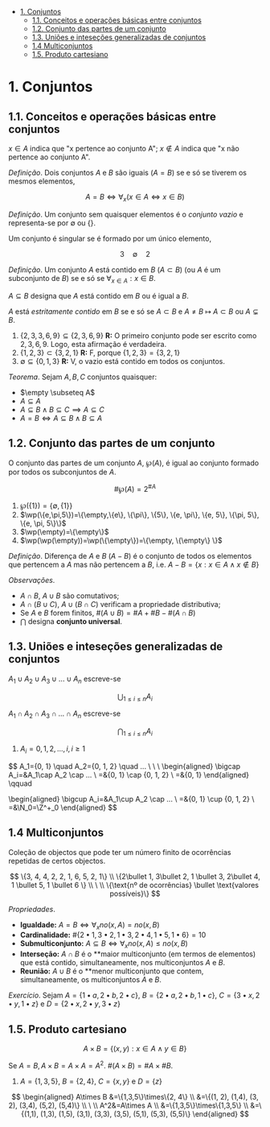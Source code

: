 - [1. Conjuntos](#1-conjuntos)
  - [1.1. Conceitos e operações básicas entre conjuntos](#11-conceitos-e-operações-básicas-entre-conjuntos)
  - [1.2. Conjunto das partes de um conjunto](#12-conjunto-das-partes-de-um-conjunto)
  - [1.3. Uniões e inteseções generalizadas de conjuntos](#13-uniões-e-inteseções-generalizadas-de-conjuntos)
  - [1.4 Multiconjuntos](#14-multiconjuntos)
  - [1.5. Produto cartesiano](#15-produto-cartesiano)

# 1. Conjuntos
## 1.1. Conceitos e operações básicas entre conjuntos

$x \in A$ indica que "x pertence ao conjunto A"; $x \notin A$ indica que "x não pertence ao conjunto A".

$Definição.$ Dois conjuntos $A$ e $B$ são iguais ($A=B$) se e só se tiverem os mesmos elementos,

$$
A=B⇔\forall_x(x\in A ⇔ x \in B)
$$

$Definição.$ Um conjunto sem quaisquer elementos é o *conjunto vazio* e representa-se por $\emptyset$ ou $\{\}$.

Um conjunto é singular se é formado por um único elemento,

$$
{3} \quad {\emptyset} \quad {{2}}
$$

$Definição.$ Um conjunto $A$ está contido em $B$ ($A \subset B$) (ou $A$ é um subconjunto de $B$) se e só se $\forall_{x\in A}: x\in B$.

$A \subseteq B$ designa que $A$ está contido em $B$ ou é igual a $B$.

$A$ está *estritamente contido* em $B$ se e só se $A\subset B$ e $A \neq B$ $\mapsto$ $A \subset B$ ou $A \subsetneq B$.

1. $\{2, 3, 3, 6, 9\} \subseteq \{2, 3, 6, 9\}$ **R:** O primeiro conjunto pode ser escrito como ${2, 3, 6, 9}$. Logo, esta afirmação é verdadeira.
2. $\{1,2,3\} \subset \{3,2,1\}$ **R:** F, porque $\{1,2,3\}=\{3,2,1\}$
3. $\emptyset \subseteq \{0,1,3\}$ **R:** V, o vazio está contido em todos os conjuntos.

$Teorema.$ Sejam $A, B, C$ conjuntos quaisquer:

- $\empty \subseteq A$
- $A \subseteq A$
- $A \subseteq B \wedge B\subseteq C \implies A \subseteq C$
- $A=B ⇔ A\subseteq B \wedge B \subseteq A$

## 1.2. Conjunto das partes de um conjunto
O conjunto das partes de um conjunto $A$, $\wp(A)$, é igual ao conjunto formado por todos os subconjuntos de $A$.

$$
\# \wp(A)=2^{\#A}
$$

1. $\wp(\{1\})=\{\emptyset, \{1\}\}$
2. $\wp(\{e,\pi,5\})=\{\empty,\{e\}, \{\pi\}, \{5\}, \{e, \pi\}, \{e, 5\}, \{\pi, 5\}, \{e, \pi, 5\}\}$
3. $\wp(\empty)=\{\empty\}$
4. $\wp(\wp(\empty))=\wp(\{\empty\})=\{\empty, \{\empty\} \}$

$Definição.$ Diferença de $A$ e $B$ ($A-B$) é o conjunto de todos os elementos que pertencem a $A$ mas não pertencem a $B$, i.e. $A-B=\{x:x\in A \wedge x \notin B\}$

$Observações.$
- $A\cap B$, $A\cup B$ são comutativos;
- $A\cap (B\cup C)$, $A\cup (B\cap C)$ verificam a propriedade distributiva;
- Se $A$ e $B$ forem finitos, $\#(A\cup B)=\#A+\#B-\#(A\cap B)$
- $\bigcap$ designa **conjunto universal**.

## 1.3. Uniões e inteseções generalizadas de conjuntos

$A_1 \cup A_2 \cup A_3 \cup ... \cup A_n$ escreve-se

$$
\bigcup_{1 \leq i \leq n}A_i
$$

$A_1 \cap A_2 \cap A_3 \cap ... \cap A_n$ escreve-se

$$
\bigcap_{1 \leq i \leq n}A_i
$$

1. $A_i={0,1,2,...,i}, i \geq 1$

$$
A_1={0, 1} \quad A_2={0, 1, 2} \quad ... \\
\ \\
\begin{aligned}
    \bigcap A_i=&A_1\cap A_2 \cap ... \\
    =&\{0, 1\} \cap \{0, 1, 2\} \\
    =&\{0, 1\}
\end{aligned} \qquad

\begin{aligned}
    \bigcup A_i=&A_1\cup A_2 \cap ... \\
    =&\{0, 1\} \cup \{0, 1, 2\} \\
    =&\N_0=\Z^+_0
\end{aligned}
$$

## 1.4 Multiconjuntos
Coleção de objectos que pode ter um número finito de ocorrências repetidas de certos objectos.

$$
\{3, 4, 4, 2, 2, 1, 6, 5, 2, 1\} \\
\{2\bullet 1, 3\bullet 2, 1 \bullet 3, 2\bullet 4, 1 \bullet 5, 1 \bullet 6 \} \\
\ \\
\{\text{nº de ocorrências} \bullet \text{valores possíveis}\}
$$

$Propriedades.$
- **Igualdade:** $A=B⇔\forall_xno(x, A)=no(x,B)$
- **Cardinalidade:** $\#\{2\bullet 1, 3\bullet 2, 1 \bullet 3, 2\bullet 4, 1 \bullet 5, 1 \bullet 6 \}=10$
- **Submulticonjunto:** $A \subseteq B ⇔ \forall_x no(x,A)\leq no(x,B)$
- **Interseção:** $A \cap B$ é o **maior multiconjunto (em termos de elementos) que está contido, simultaneamente, nos multiconjuntos $A$ e $B$.
- **Reunião:** $A \cup B$ é o **menor multiconjunto que contem, simultaneamente, os multiconjuntos $A$ e $B$.

$Exercício.$
Sejam $A=\{1\bullet a, 2\bullet b,2 \bullet c\}$, $B=\{2\bullet a, 2\bullet b,1 \bullet c\}$,  $C=\{3\bullet x, 2\bullet y,1 \bullet z\}$ e $D=\{2\bullet x, 2\bullet y,3 \bullet z\}$

## 1.5. Produto cartesiano
$$
A\times B=\{(x, y):x\in A \wedge y \in B\}
$$

Se $A=B, A\times B=A\times A=A^2$. $\#(A\times B)=\#A\times \#B$.

1. $A=\{1,3,5\}$, $B=\{2, 4\}$, $C=\{x, y\}$ e $D=\{z\}$

$$
\begin{aligned}
    A\times B &=\{1,3,5\}\times\{2, 4\} \\
    &=\{(1, 2), (1,4), (3, 2), (3,4), (5,2), (5,4)\} \\
    \ \\
    A^2&=A\times A \\
    &=\{1,3,5\}\times\{1,3,5\} \\
    &=\{(1,1), (1,3), (1,5), (3,1), (3,3), (3,5), (5,1), (5,3), (5,5)\}
\end{aligned}
$$